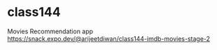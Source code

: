 # class144
Movies  Recommendation app 
https://snack.expo.dev/@arijeetdiwan/class144-imdb-movies-stage-2
